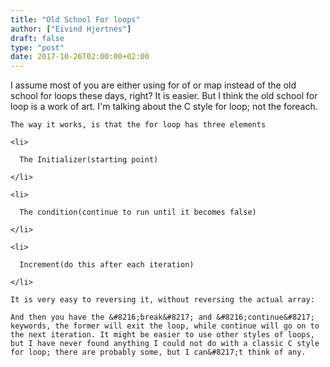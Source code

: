```yaml
---
title: "Old School For loops"
author: ["Eivind Hjertnes"]
draft: false
type: "post"
date: 2017-10-26T02:00:00+02:00
---
```


I assume most of you are either using for of or map instead of the old
school for loops these days, right? It is easier. But I think the old
school for loop is a work of art. I'm talking about the C style for
loop; not the foreach.

<div class="HTML">
  <div></div>

</p>

</div>

<div class="HTML">
  <div></div>

<script src="<https://gist.github.com/hjertnes/8d22f0d262d8fe81837b475b2c225c07.js>"></script>

</div>

<div class="HTML">
  <div></div>

<p>

</div>

```text
The way it works, is that the for loop has three elements
```

<div class="HTML">
  <div></div>

</p>

</div>

<div class="HTML">
  <div></div>

<ul>

</div>

```text
<li>

  The Initializer(starting point)

</li>

<li>

  The condition(continue to run until it becomes false)

</li>

<li>

  Increment(do this after each iteration)

</li>
```

<div class="HTML">
  <div></div>

</ul>

</div>

<div class="HTML">
  <div></div>

<p>

</div>

```text
It is very easy to reversing it, without reversing the actual array:
```

<div class="HTML">
  <div></div>

</p>

</div>

<div class="HTML">
  <div></div>

<script src="<https://gist.github.com/hjertnes/9dc34bf86b9880826bfd47df73b8d32a.js>"></script>

</div>

<div class="HTML">
  <div></div>

<p>

</div>

```text
And then you have the &#8216;break&#8217; and &#8216;continue&#8217; keywords, the former will exit the loop, while continue will go on to the next iteration. It might be easier to use other styles of loops, but I have never found anything I could not do with a classic C style for loop; there are probably some, but I can&#8217;t think of any.
```

<div class="HTML">
  <div></div>

</p>

</div>
